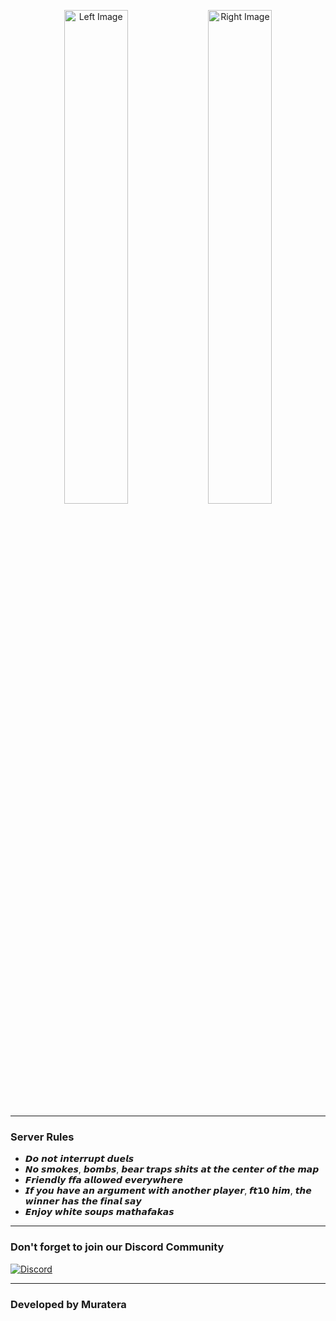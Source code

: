 <p align="center">
    <img src="https://cdn.discordapp.com/attachments/1352374543070658692/1352823638243676234/Tribe2.png?ex=67df6ab1&is=67de1931&hm=3e60451e3c438685276304d487b7b1c0917dcdad1fc9963dce9b0f7f13a6baf2&" alt="Left Image" width="45%">
    <img src="https://cdn.discordapp.com/attachments/1352374543070658692/1352823658527195267/Tribe.png?ex=67df6ab6&is=67de1936&hm=b6ebc0d57e74491a4b4f727a51bd7d031d8cb783a96d4ea9f5685f9cb09691b1&" alt="Right Image" width="45%">
</p>

---

### Server Rules

- 𝘿𝙤 𝙣𝙤𝙩 𝙞𝙣𝙩𝙚𝙧𝙧𝙪𝙥𝙩 𝙙𝙪𝙚𝙡𝙨  
- 𝙉𝙤 𝙨𝙢𝙤𝙠𝙚𝙨, 𝙗𝙤𝙢𝙗𝙨, 𝙗𝙚𝙖𝙧 𝙩𝙧𝙖𝙥𝙨 𝙨𝙝𝙞𝙩𝙨 𝙖𝙩 𝙩𝙝𝙚 𝙘𝙚𝙣𝙩𝙚𝙧 𝙤𝙛 𝙩𝙝𝙚 𝙢𝙖𝙥  
- 𝙁𝙧𝙞𝙚𝙣𝙙𝙡𝙮 𝙛𝙛𝙖 𝙖𝙡𝙡𝙤𝙬𝙚𝙙 𝙚𝙫𝙚𝙧𝙮𝙬𝙝𝙚𝙧𝙚  
- 𝙄𝙛 𝙮𝙤𝙪 𝙝𝙖𝙫𝙚 𝙖𝙣 𝙖𝙧𝙜𝙪𝙢𝙚𝙣𝙩 𝙬𝙞𝙩𝙝 𝙖𝙣𝙤𝙩𝙝𝙚𝙧 𝙥𝙡𝙖𝙮𝙚𝙧, 𝙛𝙩𝟭𝟬 𝙝𝙞𝙢, 𝙩𝙝𝙚 𝙬𝙞𝙣𝙣𝙚𝙧 𝙝𝙖𝙨 𝙩𝙝𝙚 𝙛𝙞𝙣𝙖𝙡 𝙨𝙖𝙮  
- 𝙀𝙣𝙟𝙤𝙮 𝙬𝙝𝙞𝙩𝙚 𝙨𝙤𝙪𝙥𝙨 𝙢𝙖𝙩𝙝𝙖𝙛𝙖𝙠𝙖𝙨  

---

### Don't forget to join our Discord Community

[![Discord](https://encrypted-tbn0.gstatic.com/images?q=tbn:ANd9GcROUST4RKt42EfYGatQecAsirMI837zfKSbpQ&s)](https://discord.gg/bxgQyMxvTC)

---

### Developed by Muratera
